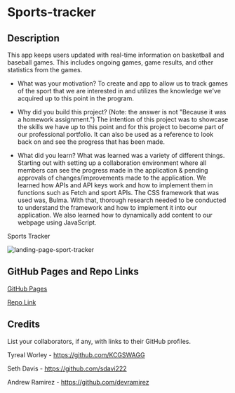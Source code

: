 # Sports-tracker

## Description
This app keeps users updated with real-time information on basketball and baseball games. This includes ongoing games, game results, and other statistics from the games.

- What was your motivation?
To create and app to allow us to track games of the sport that we are interested in and utilizes the knowledge we've acquired up to this point in the program.

- Why did you build this project? (Note: the answer is not "Because it was a homework assignment.")
The intention of this project was to showcase the skills we have up to this point and for this project to become part of our professional portfolio. It can also be used as a reference to look back on and see the progress that has been made.

- What did you learn?
What was learned was a variety of different things. Starting out with setting up a collaboration environment where all members can see the progress made in the application & pending approvals of changes/improvements made to the application.
We learned how APIs and API keys work and how to implement them in functions such as Fetch and sport APIs. The CSS framework that was used was, Bulma. With that, thorough research needed to be conducted to understand the framework and how to implement it into our application. We also learned how to dynamically add content to our webpage using JavaScript.


Sports Tracker

![landing-page-sport-tracker](https://github.com/KCGSWAGG/sports-tracker/assets/45980046/4f0f4ac4-766b-4f92-b5ab-7ad45768dda9)


## GitHub Pages and Repo Links

[GitHub Pages](https://kcgswagg.github.io/sports-tracker/index.html)

[Repo Link](https://github.com/KCGSWAGG/sports-tracker)


## Credits

List your collaborators, if any, with links to their GitHub profiles.

Tyreal Worley - https://github.com/KCGSWAGG

Seth Davis - https://github.com/sdavi222

Andrew Ramirez - https://github.com/devramirez


